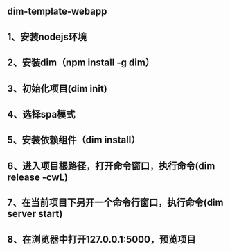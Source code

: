 dim-template-webapp
-------------
1、安装nodejs环境
-------------
2、安装dim（npm install -g dim）
-------------
3、初始化项目(dim init)
-------------
4、选择spa模式
-------------
5、安装依赖组件（dim install）
-------------
6、进入项目根路径，打开命令窗口，执行命令(dim release -cwL)
-------------
7、在当前项目下另开一个命令行窗口，执行命令(dim server start)
-------------
8、在浏览器中打开127.0.0.1:5000，预览项目
-------------
